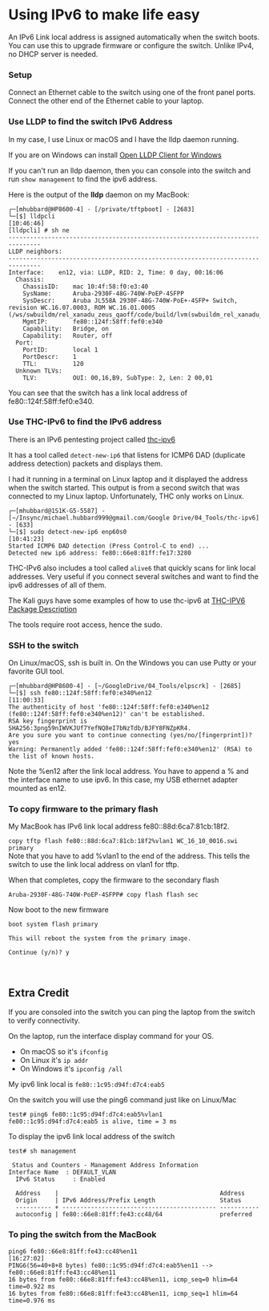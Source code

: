 # Using IPv6 to make life easy</br>
An IPv6 Link local address is assigned automatically when the switch boots. You can use this to upgrade firmware or configure the switch. Unlike IPv4, no DHCP server is needed.</br>

### Setup</br>
Connect an Ethernet cable to the switch using one of the front panel ports.</br>
Connect the other end of the Ethernet cable to your laptop. 

### Use LLDP to find the switch IPv6 Address</br>
In my case, I use Linux or macOS and I have the lldp daemon running. 

If you are on Windows can install [Open LLDP Client for Windows](https://github.com/chall32/LDWin)

If you can't run an lldp daemon, then you can console into the switch and run `show management` to find the ipv6 address.

Here is the output of the **lldp** daemon on my MacBook:
```
┌─[mhubbard@HP8600-4] - [/private/tftpboot] - [2683]
└─[$] lldpcli                                                                             [10:46:46]
[lldpcli] # sh ne
-------------------------------------------------------------------------------
LLDP neighbors:
-------------------------------------------------------------------------------
Interface:    en12, via: LLDP, RID: 2, Time: 0 day, 00:16:06
  Chassis:
    ChassisID:    mac 10:4f:58:f0:e3:40
    SysName:      Aruba-2930F-48G-740W-PoEP-4SFPP
    SysDescr:     Aruba JL558A 2930F-48G-740W-PoE+-4SFP+ Switch, revision WC.16.07.0003, ROM WC.16.01.0005 (/ws/swbuildm/rel_xanadu_zeus_qaoff/code/build/lvm(swbuildm_rel_xanadu_zeus_qaoff_rel_xanadu_zeus))
    MgmtIP:       fe80::124f:58ff:fef0:e340
    Capability:   Bridge, on
    Capability:   Router, off
  Port:
    PortID:       local 1
    PortDescr:    1
    TTL:          120
  Unknown TLVs:
    TLV:          OUI: 00,16,B9, SubType: 2, Len: 2 00,01
```

You can see that the switch has a link local address of fe80::124f:58ff:fef0:e340.</br>


### Use THC-IPv6 to find the IPv6 address</br>
There is an IPv6 pentesting project called [thc-ipv6](https://github.com/vanhauser-thc/thc-ipv6)</br>

It has a tool called `detect-new-ip6` that listens for ICMP6 DAD (duplicate address detection) packets and displays them. 

I had it running in a terminal on Linux laptop and it displayed the address when the switch started. This output is from a second switch that was connected to my Linux laptop. Unfortunately, THC only works on Linux.

```
┌─[mhubbard@1S1K-G5-5587] - [~/Insync/michael.hubbard999@gmail.com/Google Drive/04_Tools/thc-ipv6] - [633]
└─[$] sudo detect-new-ip6 enp60s0                                                                                                                    [10:41:23]
Started ICMP6 DAD detection (Press Control-C to end) ...
Detected new ip6 address: fe80::66e8:81ff:fe17:3280
```

THC-IPv6 also includes a tool called `alive6` that quickly scans for link local addresses. Very useful if you connect several switches and want to find the ipv6 addresses of all of them.

The Kali guys have some examples of how to use thc-ipv6 at [THC-IPV6 Package Description](https://tools.kali.org/information-gathering/thc-ipv6)

The tools require root access, hence the sudo.


### SSH to the switch</br>
On Linux/macOS, ssh is built in. On the Windows you can use Putty or your favorite GUI tool.

```
┌─[mhubbard@HP8600-4] - [~/GoogleDrive/04_Tools/elpscrk] - [2685]
└─[$] ssh fe80::124f:58ff:fef0:e340%en12                                                  [11:00:33]
The authenticity of host 'fe80::124f:58ff:fef0:e340%en12 (fe80::124f:58ff:fef0:e340%en12)' can't be established.
RSA key fingerprint is SHA256:3png59nIWVKJUf7YefNQ8eI7bNzTdb/BJFY8FNZpKR4.
Are you sure you want to continue connecting (yes/no/[fingerprint])? yes
Warning: Permanently added 'fe80::124f:58ff:fef0:e340%en12' (RSA) to the list of known hosts.
```
Note the %en12 after the link local address. You have to append a % and the interface name to use ipv6. In this case, my USB ethernet adapter mounted as en12. 

### To copy firmware to the primary flash</br>

My MacBook has IPv6 link local address fe80::88d:6ca7:81cb:18f2.</br>

`
copy tftp flash fe80::88d:6ca7:81cb:18f2%vlan1 WC_16_10_0016.swi primary 
`</br>
Note that you have to add %vlan1 to the end of the address. This tells the switch to use the link local address on vlan1 for tftp.

When that completes, copy the firmware to the secondary flash

`Aruba-2930F-48G-740W-PoEP-4SFPP# copy flash flash sec`

Now boot to the new firmware

```
boot system flash primary

This will reboot the system from the primary image.

Continue (y/n)? y
```
</br>

## Extra Credit 
If you are consoled into the switch you can ping the laptop from the switch to verify connectivity.</br>

On the laptop, run the interface display command for your OS.
* On macOS so it's `ifconfig`
* On Linux it's `ip addr`
* On Windows it's `ipconfig /all`</br>

My ipv6 link local is `fe80::1c95:d94f:d7c4:eab5`</br>

On the switch you will use the ping6 command just like on Linux/Mac
```
test# ping6 fe80::1c95:d94f:d7c4:eab5%vlan1
fe80::1c95:d94f:d7c4:eab5 is alive, time = 3 ms
```
To display the ipv6 link local address of the switch
```
test# sh management 

 Status and Counters - Management Address Information
Interface Name  : DEFAULT_VLAN        
  IPv6 Status     : Enabled 

  Address    |                                             Address    
  Origin     | IPv6 Address/Prefix Length                  Status     
  ---------- + ------------------------------------------- -----------
  autoconfig | fe80::66e8:81ff:fe43:cc48/64                preferred  
  ```
### To ping the switch from the MacBook </br>
```
ping6 fe80::66e8:81ff:fe43:cc48%en11                                                                                                  [16:27:02]
PING6(56=40+8+8 bytes) fe80::1c95:d94f:d7c4:eab5%en11 --> fe80::66e8:81ff:fe43:cc48%en11
16 bytes from fe80::66e8:81ff:fe43:cc48%en11, icmp_seq=0 hlim=64 time=0.922 ms
16 bytes from fe80::66e8:81ff:fe43:cc48%en11, icmp_seq=1 hlim=64 time=0.976 ms
```

